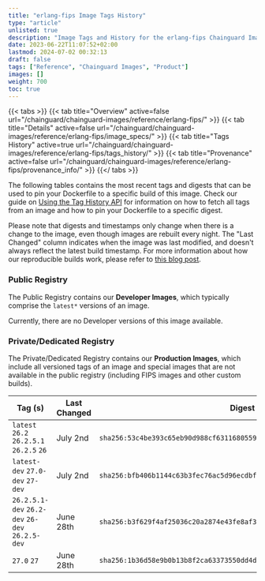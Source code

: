 ```yaml
---
title: "erlang-fips Image Tags History"
type: "article"
unlisted: true
description: "Image Tags and History for the erlang-fips Chainguard Image"
date: 2023-06-22T11:07:52+02:00
lastmod: 2024-07-02 00:32:13
draft: false
tags: ["Reference", "Chainguard Images", "Product"]
images: []
weight: 700
toc: true
---
```


{{< tabs >}}
{{< tab title="Overview" active=false url="/chainguard/chainguard-images/reference/erlang-fips/" >}}
{{< tab title="Details" active=false url="/chainguard/chainguard-images/reference/erlang-fips/image_specs/" >}}
{{< tab title="Tags History" active=true url="/chainguard/chainguard-images/reference/erlang-fips/tags_history/" >}}
{{< tab title="Provenance" active=false url="/chainguard/chainguard-images/reference/erlang-fips/provenance_info/" >}}
{{</ tabs >}}

The following tables contains the most recent tags and digests that can be used to pin your Dockerfile to a specific build of this image. Check our guide on [Using the Tag History API](/chainguard/chainguard-images/using-the-tag-history-api/) for information on how to fetch all tags from an image and how to pin your Dockerfile to a specific digest.

Please note that digests and timestamps only change when there is a change to the image, even though images are rebuilt every night. The "Last Changed" column indicates when the image was last modified, and doesn't always reflect the latest build timestamp. For more information about how our reproducible builds work, please refer to [this blog post](https://www.chainguard.dev/unchained/reproducing-chainguards-reproducible-image-builds).

### Public Registry
The Public Registry contains our **Developer Images**, which typically comprise the `latest*` versions of an image.

Currently, there are no Developer versions of this image available.

### Private/Dedicated Registry
The Private/Dedicated Registry contains our **Production Images**, which include all versioned tags of an image and special images that are not available in the public registry (including FIPS images and other custom builds).

| Tag (s)                                          | Last Changed | Digest                                                                    |
|--------------------------------------------------|--------------|---------------------------------------------------------------------------|
|  `latest` `26.2` `26.2.5.1` `26.2.5` `26`        | July 2nd     | `sha256:53c4be393c65eb90d988cf631168055954acd1b5268c9d9112e42e8605bd1f7a` |
|  `latest-dev` `27.0-dev` `27-dev`                | July 2nd     | `sha256:bfb406b1144c63b3fec76ac5d96ecdbfad48953e0ecbb5702ade6863915ffcc2` |
|  `26.2.5.1-dev` `26.2-dev` `26-dev` `26.2.5-dev` | June 28th    | `sha256:b3f629f4af25036c20a2874e43fe8af3c071718e15bed3fab223e2e880cca85d` |
|  `27.0` `27`                                     | June 28th    | `sha256:1b36d58e9b0b13b8f2ca63373550dd4d7246dc8048aa43bb159a2d0dae041908` |

